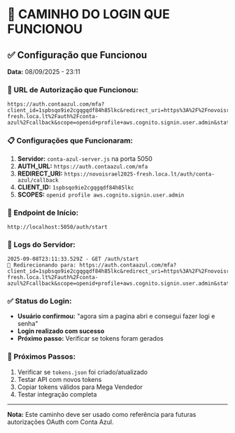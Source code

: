 # 🎯 CAMINHO DO LOGIN QUE FUNCIONOU

## ✅ Configuração que Funcionou

**Data:** 08/09/2025 - 23:11

### 🔗 URL de Autorização que Funcionou:
```
https://auth.contaazul.com/mfa?client_id=1spbsqo9ie2cgqgqdf84h85lkc&redirect_uri=https%3A%2F%2Fnovoisrael2025-fresh.loca.lt%2Fauth%2Fconta-azul%2Fcallback&scope=openid+profile+aws.cognito.signin.user.admin&state=m93drgnhxk8&response_type=code
```

### 📋 Configurações que Funcionaram:

1. **Servidor:** `conta-azul-server.js` na porta 5050
2. **AUTH_URL:** `https://auth.contaazul.com/mfa`
3. **REDIRECT_URI:** `https://novoisrael2025-fresh.loca.lt/auth/conta-azul/callback`
4. **CLIENT_ID:** `1spbsqo9ie2cgqgqdf84h85lkc`
5. **SCOPES:** `openid profile aws.cognito.signin.user.admin`

### 🚀 Endpoint de Início:
```
http://localhost:5050/auth/start
```

### 📝 Logs do Servidor:
```
2025-09-08T23:11:33.529Z - GET /auth/start
🔗 Redirecionando para: https://auth.contaazul.com/mfa?client_id=1spbsqo9ie2cgqgqdf84h85lkc&redirect_uri=https%3A%2F%2Fnovoisrael2025-fresh.loca.lt%2Fauth%2Fconta-azul%2Fcallback&scope=openid+profile+aws.cognito.signin.user.admin&state=m93drgnhxk8&response_type=code
```

### ✅ Status do Login:
- **Usuário confirmou:** "agora sim a pagina abri e consegui fazer logi e senha"
- **Login realizado com sucesso**
- **Próximo passo:** Verificar se tokens foram gerados

### 🔄 Próximos Passos:
1. Verificar se `tokens.json` foi criado/atualizado
2. Testar API com novos tokens
3. Copiar tokens válidos para Mega Vendedor
4. Testar integração completa

---
**Nota:** Este caminho deve ser usado como referência para futuras autorizações OAuth com Conta Azul.
